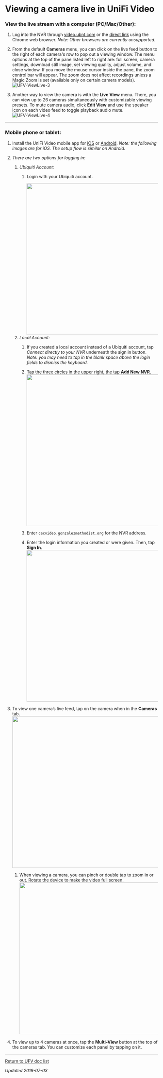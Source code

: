 # Viewing a camera live in UniFi Video

### View the live stream with a computer (PC/Mac/Other):

1. Log into the NVR through [video.ubnt.com](htttps://video.ubnt.com/) or the [direct link](https://cecvideo.gonzalezmethodist.org:7443) using the Chrome web browser. *Note: Other browsers are currently unsupported.*

2. From the default **Cameras** menu, you can click on the live feed button to the right of each camera's row to pop out a viewing window. The menu options at the top of the pane listed left to right are: full screen, camera settings, download still image, set viewing quality, adjust volume, and close window. If you move the mouse cursor inside the pane, the zoom control bar will appear. The zoom does not affect recordings unless a Magic Zoom is set (available only on certain camera models).
   ![UFV-ViewLive-3](UFV-ViewLive.assets/UFV-ViewLive-3.png)

3. Another way to view the camera is with the **Live View** menu. There, you can view up to 26 cameras simultaneously with customizable viewing presets. To mute camera audio, click **Edit View** and use the speaker icon on each video feed to toggle playback audio mute.
   ![UFV-ViewLive-4](UFV-ViewLive.assets/UFV-ViewLive-4.png)

------



### Mobile phone or tablet:

1. Install the UniFi Video mobile app for [iOS](https://itunes.apple.com/us/app/unifi-video/id964967062) or [Android](https://play.google.com/store/apps/details?id=com.ubnt.unifivideo).  *Note: the following images are for iOS. The setup flow is similar on Android.*

2. *There are two options for logging in:*
   1. *Ubiquiti Account:*
      1. Login with your Ubiquiti account. 

         <img src="UFV-ViewLive.assets/ufv-viewlive-ios-01.png" width=500>
   2. *Local Account:*
      1. If you created a local account instead of a Ubiquiti account, tap *Connect directly to your NVR* underneath the sign in button. *Note: you may need to tap in the blank space above the login fields to dismiss the keyboard.*
         

      2. Tap the three circles in the upper right, the tap **Add New NVR.**
         <img src="UFV-ViewLive.assets/ufv-viewlive-ios-03-1530678505838.png" width=500>

         

      3. Enter `cecvideo.gonzalezmethodist.org` for the NVR address.

      4. Enter the login information you created or were given. Then, tap **Sign In**.
         <img src="UFV-ViewLive.assets/ufv-viewlive-ios-04-1530678670050-1530678672931.png" width=500>
         

3. To view one camera’s live feed, tap on the camera when in the **Cameras** tab.
   <img src="UFV-ViewLive.assets/ufv-viewlive-ios-05-1530678836032.png" width=500>
   

   1. When viewing a camera, you can pinch or double tap to zoom in or out. Rotate the device to make the video full screen.
      <img src="UFV-ViewLive.assets/ufv-viewlive-ios-06.png" width=500>

4. To view up to 4 cameras at once, tap the **Multi-View** button at the top of the cameras tab. You can customize each panel by tapping on it.

------

[Return to UFV doc list](/GUMCdocs/UFVdocs/index.html)															

*Updated 2018-07-03*